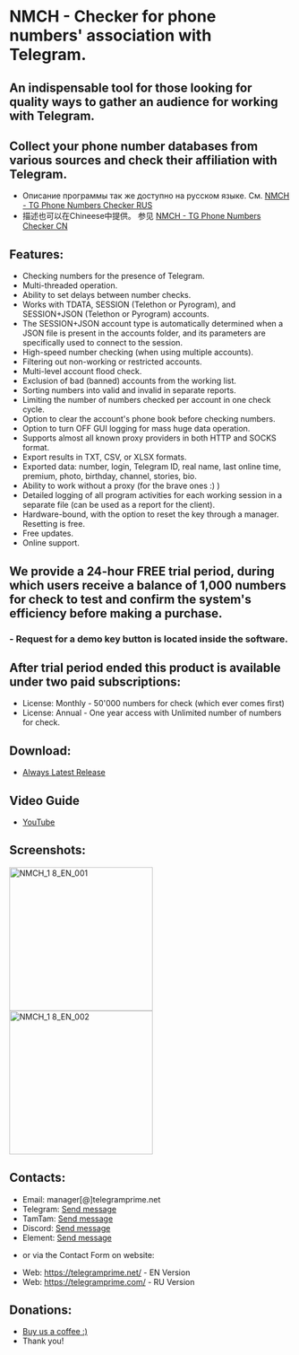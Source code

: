 # NMCH - Checker for phone numbers' association with Telegram.
## An indispensable tool for those looking for quality ways to gather an audience for working with Telegram.
## Collect your phone number databases from various sources and check their affiliation with Telegram.
 
 * Описание программы так же доступно на русском языке. См. [NMCH - TG Phone Numbers Checker RUS](https://github.com/telegram-prime/telegram-numbers-checker-RU)
 * 描述也可以在Chineese中提供。 参见 [NMCH - TG Phone Numbers Checker CN](https://github.com/telegram-prime/telegram-numbers-checker-CN)

## Features:
 - Checking numbers for the presence of Telegram.
 - Multi-threaded operation.
 - Ability to set delays between number checks.
 - Works with TDATA, SESSION (Telethon or Pyrogram), and SESSION+JSON (Telethon or Pyrogram) accounts.
 - The SESSION+JSON account type is automatically determined when a JSON file is present in the accounts folder, and its parameters are specifically used to connect to the session.
 - High-speed number checking (when using multiple accounts).
 - Filtering out non-working or restricted accounts.
 - Multi-level account flood check.
 - Exclusion of bad (banned) accounts from the working list.
 - Sorting numbers into valid and invalid in separate reports.
 - Limiting the number of numbers checked per account in one check cycle.
 - Option to clear the account's phone book before checking numbers.
 - Option to turn OFF GUI logging for mass huge data operation.
 - Supports almost all known proxy providers in both HTTP and SOCKS format.
 - Export results in TXT, CSV, or XLSX formats.
 - Exported data: number, login, Telegram ID, real name, last online time, premium, photo, birthday, channel, stories, bio.
 - Ability to work without a proxy (for the brave ones :) )
 - Detailed logging of all program activities for each working session in a separate file (can be used as a report for the client).
 - Hardware-bound, with the option to reset the key through a manager. Resetting is free.
 - Free updates.
 - Online support.


## We provide a 24-hour FREE trial period, during which users receive a balance of 1,000 numbers for check to test and confirm the system's efficiency before making a purchase.
### - Request for a demo key button is located inside the software.

## After trial period ended this product is available under two paid subscriptions: 
- License: Monthly  - 50'000 numbers for check (which ever comes first)
- License: Annual   - One year access with Unlimited number of numbers for check.


## Download:
 - [Always Latest Release](https://github.com/telegram-prime/telegram-numbers-checker/releases/latest)


## Video Guide
 - [YouTube](https://youtu.be/3Zr69rco5Z0)


## Screenshots:
<img width="256" alt="NMCH_1 8_EN_001" src="https://github.com/user-attachments/assets/6a929f77-3b0b-4262-85ef-019782f1ba0b" />
<img width="256" alt="NMCH_1 8_EN_002" src="https://github.com/user-attachments/assets/cd7da268-7fc6-40af-ab7a-7febb0588eb3" />


##  Contacts:
- Email:    manager[@]telegramprime.net
- Telegram: [Send message](https://telegramprime.net/telegram-contact)
- TamTam:   [Send message](https://telegramprime.net/tamtam-contact)
- Discord:  [Send message](https://telegramprime.net/discord-contact)
- Element:  [Send message](https://telegramprime.net/element-contact)

* or via the Contact Form on website:
- Wеb: https://telegramprime.net/ - EN Version
- Wеb: https://telegramprime.com/ - RU Version


## Donations:
* [Buy us a coffee :)](https://nowpayments.io/donation/telegramprime)
* Thank you!


